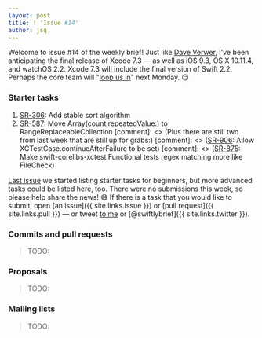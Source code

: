 ```yaml
---
layout: post
title: ! 'Issue #14'
author: jsq
---
```


Welcome to issue #14 of the weekly brief! Just like [Dave Verwer](https://iosdevweekly.com/issues/241#start), I've been anticipating the final release of Xcode 7.3 &mdash; as well as iOS 9.3, OS X 10.11.4, and watchOS 2.2. Xcode 7.3 will include the final version of Swift 2.2. Perhaps the core team will "[loop us in](http://www.macrumors.com/2016/03/10/apple-invites-march-21-event/)" next Monday. 😉

<!--excerpt-->

### Starter tasks
1. [SR-306](https://bugs.swift.org/browse/SR-306): Add stable sort algorithm
2. [SR-587](https://bugs.swift.org/browse/SR-587): Move Array(count:repeatedValue:) to RangeReplaceableCollection
[comment]: <> (Plus there are still two from last week that are still up for grabs:)
[comment]: <> ([SR-906](https://bugs.swift.org/browse/SR-906): Allow XCTestCase.continueAfterFailure to be set)
[comment]: <> ([SR-875](https://bugs.swift.org/browse/SR-875): Make swift-corelibs-xctest Functional tests regex matching more like FileCheck)

[Last issue](/issue-13/) we started listing starter tasks for beginners, but more advanced tasks could be listed here, too. There were no submissions this week, so please help share the news! 😄 If there is a task that you would like to submit, open [an issue]({{ site.links.issue }}) or [pull request]({{ site.links.pull }}) &mdash; or tweet [to me](https://twitter.com/jesse_squires) or [@swiftlybrief]({{ site.links.twitter }}).

### Commits and pull requests

> TODO:

### Proposals

> TODO:

### Mailing lists

> TODO:
